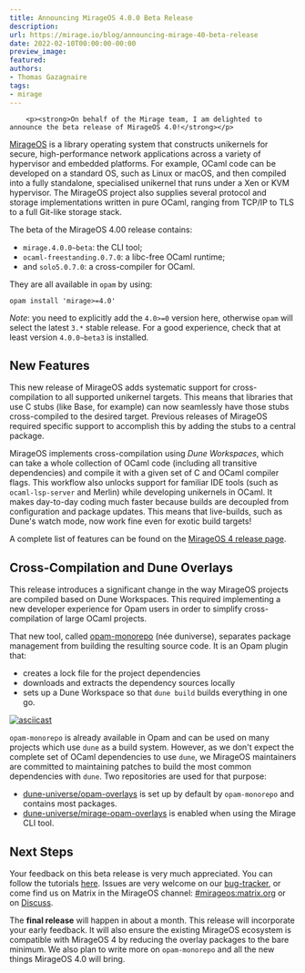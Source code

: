 ```yaml
---
title: Announcing MirageOS 4.0.0 Beta Release
description:
url: https://mirage.io/blog/announcing-mirage-40-beta-release
date: 2022-02-10T00:00:00-00:00
preview_image:
featured:
authors:
- Thomas Gazagnaire
tags:
- mirage
---
```



        <p><strong>On behalf of the Mirage team, I am delighted to announce the beta release of MirageOS 4.0!</strong></p>
<p><a href="https://mirage.io">MirageOS</a> is a library operating system that constructs unikernels for secure, high-performance network applications across a variety of hypervisor and embedded platforms. For example, OCaml code can be developed on a standard OS, such as Linux or macOS, and then compiled into a fully standalone, specialised unikernel that runs under a Xen or KVM hypervisor. The MirageOS project also supplies several protocol and storage implementations written in pure OCaml, ranging from TCP/IP to TLS to a full Git-like storage stack.</p>
<p>The beta of the MirageOS 4.00 release contains:</p>
<ul>
<li><code>mirage.4.0.0~beta</code>: the CLI tool;
</li>
<li><code>ocaml-freestanding.0.7.0</code>: a libc-free OCaml runtime;
</li>
<li>and <code>solo5.0.7.0</code>: a cross-compiler for OCaml.
</li>
</ul>
<p>They are all available in <code>opam</code> by using:</p>
<pre><code>opam install 'mirage&gt;=4.0'
</code></pre>
<p><em>Note</em>: you need to explicitly add the <code>4.0&gt;=0</code> version here, otherwise <code>opam</code> will select the latest <code>3.*</code> stable release. For a good experience, check that at least version <code>4.0.0~beta3</code> is installed.</p>
<h2>New Features</h2>
<p>This new release of MirageOS adds systematic support for cross-compilation to all supported unikernel targets. This means that libraries that use C stubs (like Base, for example) can now seamlessly have those stubs cross-compiled to the desired target.  Previous releases of MirageOS required specific support to accomplish this by adding the stubs to a central package.</p>
<p>MirageOS implements cross-compilation using <em>Dune Workspaces</em>, which can take a whole collection of OCaml code (including all transitive dependencies) and compile it with a given set of C and OCaml compiler flags. This workflow also unlocks support for familiar IDE tools (such as <code>ocaml-lsp-server</code> and Merlin) while developing unikernels in OCaml. It makes day-to-day coding much faster because builds are decoupled from configuration and package updates. This means that live-builds, such as Dune's watch mode, now work fine even for exotic build targets!</p>
<p>A complete list of features can be found on the <a href="https://mirage.io/docs/mirage-4">MirageOS 4 release page</a>.</p>
<h2>Cross-Compilation and Dune Overlays</h2>
<p>This release introduces a significant change in the way MirageOS projects are compiled based on Dune Workspaces. This required implementing a new developer experience for Opam users in order to simplify cross-compilation of large OCaml projects.</p>
<p>That new tool, called <a href="https://github.com/ocamllabs/opam-monorepo">opam-monorepo</a> (n&eacute;e duniverse), separates package management from building the resulting source code. It is an Opam plugin that:</p>
<ul>
<li>creates a lock file for the project dependencies
</li>
<li>downloads and extracts the dependency sources locally
</li>
<li>sets up a Dune Workspace so that <code>dune build</code> builds everything in one go.
</li>
</ul>
<p><a href="https://asciinema.org/a/rRf6s8cNyHUbBsDDfZkBjkf7X?speed=2"><img src="https://asciinema.org/a/rRf6s8cNyHUbBsDDfZkBjkf7X.svg" alt="asciicast"/></a></p>
<p><code>opam-monorepo</code> is already available in Opam and can be used on many projects which use <code>dune</code> as a build system. However, as we don't expect the complete set of OCaml dependencies to use <code>dune</code>, we MirageOS maintainers are committed to maintaining patches to build the most common dependencies with <code>dune</code>. Two repositories are used for that purpose:</p>
<ul>
<li><a href="https://github.com/dune-universe/opam-overlays">dune-universe/opam-overlays</a> is set up by default by <code>opam-monorepo</code> and contains most packages.
</li>
<li><a href="https://github.com/dune-universe/mirage-opam-overlays">dune-universe/mirage-opam-overlays</a> is enabled when using the Mirage CLI tool.
</li>
</ul>
<h2>Next Steps</h2>
<p>Your feedback on this beta release is very much appreciated. You can follow the tutorials <a href="https://mirage.io/docs/mirage-4">here</a>. Issues are very welcome on our <a href="https://github.com/mirage/mirage/issues">bug-tracker</a>, or come find us on Matrix in the MirageOS channel: <a href="https://matrix.to/#/%23mirageos:matrix.org">#mirageos:matrix.org</a> or on <a href="https://discuss.ocaml.org/t/mirageos-4-0-beta-release/9302">Discuss</a>.</p>
<p>The <strong>final release</strong> will happen in about a month. This release will incorporate your early feedback. It will also ensure the existing MirageOS ecosystem is compatible with MirageOS 4 by reducing the overlay packages to the bare minimum. We also plan to write more on <code>opam-monorepo</code> and all the new things MirageOS 4.0 will bring.</p>

      
